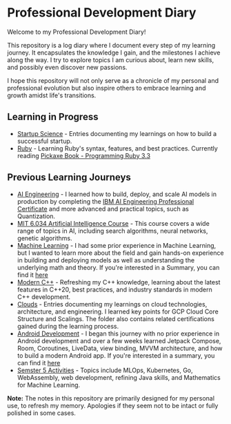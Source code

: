 # Professional Development Diary

Welcome to my Professional Development Diary!

This repository is a log diary where I document every step of my learning journey. It encapsulates the knowledge I gain, and the milestones I achieve along the way. I try to explore topics I am curious about, learn new skills, and possibly even discover new passions.  

I hope this repository will not only serve as a chronicle of my personal and professional evolution but also inspire others to embrace learning and growth amidst life's transitions.

## Learning in Progress

- [Startup Science](./Startup/) -  Entries documenting my learnings on how to build a successful startup. 
- [Ruby](./Ruby/) -  Learning Ruby's syntax, features, and best practices. Currently reading [Pickaxe Book - Programming Ruby 3.3](https://learning.oreilly.com/library/view/programming-ruby-3-3/9798888650684/)

##  Previous Learning Journeys

- [AI Engineering](./AI%20Engineering/) - I learned how to build, deploy, and scale AI models in production by completing the [IBM AI Engineering Professional Certificate](./AI%20Engineering/Certificates/IBM%20AI%20Engineering.pdf) and more advanced and practical topics, such as Quantization.
- [MIT 6.034 Artificial Intelligence Course](./2024-03-15%202024-04-17%20(MIT%206.034%20AI)/) - This course covers a wide range of topics in AI, including search algorithms, neural networks, genetic algorithms.
- [Machine Learning](./2023-06-28%202023-08-11%20(Machine%20Learning)/) - I had some prior experience in Machine Learning, but I wanted to learn more about the field and gain hands-on experience in building and deploying models as well as understanding the underlying math and theory. If you're interested in a Summary, you can find it [here](./2023-06-28%202023-08-11%20(Machine%20Learning)/Summary.md)
- [Modern C++](./Modern%20C%2B%2B/) -  Refreshing my C++ knowledge, learning about the latest features in C++20, best practices, and industry standards in modern C++ development.
- [Clouds](./Clouds/) -  Entries documenting my learnings on cloud technologies, architecture, and engineering. I learned key points for GCP Cloud Core Structure and Scalings. The folder also contains related certifications gained during the learning process.
- [Android Development](./2023-05-31%202023-06-27%20(Android%20Journey)/) - I began this journey with no prior experience in Android development and over a few weeks learned Jetpack Compose, Room, Coroutines, LiveData, view binding, MVVM architecture, and how to build a modern Android app. If you're interested in a summary, you can find it [here](./2023-05-31%202023-06-27%20(Android%20Journey)/2023-06-27%20(Android%20Summary).md)
- [Semster 5 Activities](./2023-08-12%202024-01-09%20(Semster%205)/) -  Topics include MLOps, Kubernetes, Go, WebAssembly, web development, refining Java skills, and Mathematics for Machine Learning.

**Note:** The notes in this repository are primarily designed for my personal use, to refresh my memory. Apologies if they seem not to be intact or fully polished in some cases.